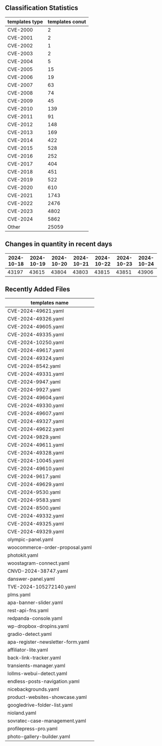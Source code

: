 ## Classification Statistics
| templates type | templates conut | 
| --- | --- |
| CVE-2000 | 2 |
| CVE-2001 | 2 |
| CVE-2002 | 1 |
| CVE-2003 | 2 |
| CVE-2004 | 5 |
| CVE-2005 | 15 |
| CVE-2006 | 19 |
| CVE-2007 | 63 |
| CVE-2008 | 74 |
| CVE-2009 | 45 |
| CVE-2010 | 139 |
| CVE-2011 | 91 |
| CVE-2012 | 148 |
| CVE-2013 | 169 |
| CVE-2014 | 422 |
| CVE-2015 | 528 |
| CVE-2016 | 252 |
| CVE-2017 | 404 |
| CVE-2018 | 451 |
| CVE-2019 | 522 |
| CVE-2020 | 610 |
| CVE-2021 | 1743 |
| CVE-2022 | 2476 |
| CVE-2023 | 4802 |
| CVE-2024 | 5862 |
| Other | 25059 |
## Changes in quantity in recent days
|2024-10-18 | 2024-10-19 | 2024-10-20 | 2024-10-21 | 2024-10-22 | 2024-10-23 | 2024-10-24|
|--- | ------ | ------ | ------ | ------ | ------ | ---|
|43197 | 43615 | 43804 | 43803 | 43815 | 43851 | 43906|
## Recently Added Files
| templates name | 
| --- |
| CVE-2024-49621.yaml |
| CVE-2024-49326.yaml |
| CVE-2024-49605.yaml |
| CVE-2024-49335.yaml |
| CVE-2024-10250.yaml |
| CVE-2024-49617.yaml |
| CVE-2024-49324.yaml |
| CVE-2024-8542.yaml |
| CVE-2024-49331.yaml |
| CVE-2024-9947.yaml |
| CVE-2024-9927.yaml |
| CVE-2024-49604.yaml |
| CVE-2024-49330.yaml |
| CVE-2024-49607.yaml |
| CVE-2024-49327.yaml |
| CVE-2024-49622.yaml |
| CVE-2024-9829.yaml |
| CVE-2024-49611.yaml |
| CVE-2024-49328.yaml |
| CVE-2024-10045.yaml |
| CVE-2024-49610.yaml |
| CVE-2024-9617.yaml |
| CVE-2024-49629.yaml |
| CVE-2024-9530.yaml |
| CVE-2024-9583.yaml |
| CVE-2024-8500.yaml |
| CVE-2024-49332.yaml |
| CVE-2024-49325.yaml |
| CVE-2024-49329.yaml |
| olympic-panel.yaml |
| woocommerce-order-proposal.yaml |
| photokit.yaml |
| woostagram-connect.yaml |
| CNVD-2024-38747.yaml |
| danswer-panel.yaml |
| TVE-2024-105272140.yaml |
| plms.yaml |
| apa-banner-slider.yaml |
| rest-api-fns.yaml |
| redpanda-console.yaml |
| wp-dropbox-dropins.yaml |
| gradio-detect.yaml |
| apa-register-newsletter-form.yaml |
| affiliator-lite.yaml |
| back-link-tracker.yaml |
| transients-manager.yaml |
| lollms-webui-detect.yaml |
| endless-posts-navigation.yaml |
| nicebackgrounds.yaml |
| product-websites-showcase.yaml |
| googledrive-folder-list.yaml |
| nioland.yaml |
| sovratec-case-management.yaml |
| profilepress-pro.yaml |
| photo-gallery-builder.yaml |
